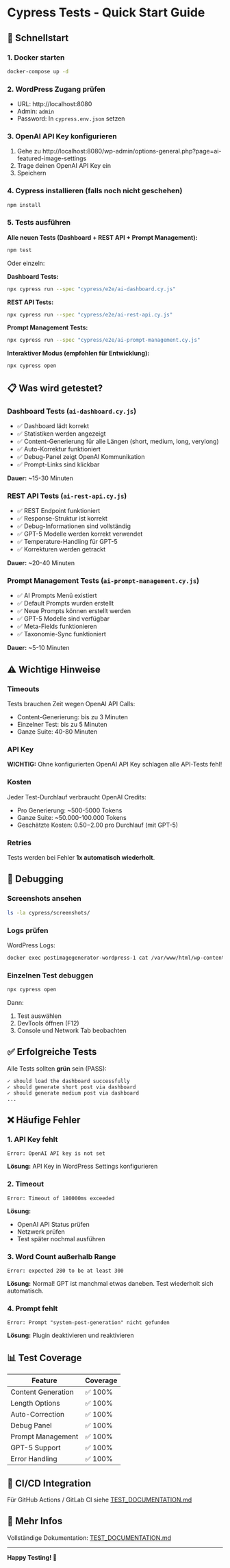 # Cypress Tests - Quick Start Guide

## 🚀 Schnellstart

### 1. Docker starten
```bash
docker-compose up -d
```

### 2. WordPress Zugang prüfen
- URL: http://localhost:8080
- Admin: `admin`
- Password: In `cypress.env.json` setzen

### 3. OpenAI API Key konfigurieren
1. Gehe zu http://localhost:8080/wp-admin/options-general.php?page=ai-featured-image-settings
2. Trage deinen OpenAI API Key ein
3. Speichern

### 4. Cypress installieren (falls noch nicht geschehen)
```bash
npm install
```

### 5. Tests ausführen

**Alle neuen Tests (Dashboard + REST API + Prompt Management):**
```bash
npm test
```

Oder einzeln:

**Dashboard Tests:**
```bash
npx cypress run --spec "cypress/e2e/ai-dashboard.cy.js"
```

**REST API Tests:**
```bash
npx cypress run --spec "cypress/e2e/ai-rest-api.cy.js"
```

**Prompt Management Tests:**
```bash
npx cypress run --spec "cypress/e2e/ai-prompt-management.cy.js"
```

**Interaktiver Modus (empfohlen für Entwicklung):**
```bash
npx cypress open
```

## 📋 Was wird getestet?

### Dashboard Tests (`ai-dashboard.cy.js`)
- ✅ Dashboard lädt korrekt
- ✅ Statistiken werden angezeigt
- ✅ Content-Generierung für alle Längen (short, medium, long, verylong)
- ✅ Auto-Korrektur funktioniert
- ✅ Debug-Panel zeigt OpenAI Kommunikation
- ✅ Prompt-Links sind klickbar

**Dauer:** ~15-30 Minuten

### REST API Tests (`ai-rest-api.cy.js`)
- ✅ REST Endpoint funktioniert
- ✅ Response-Struktur ist korrekt
- ✅ Debug-Informationen sind vollständig
- ✅ GPT-5 Modelle werden korrekt verwendet
- ✅ Temperature-Handling für GPT-5
- ✅ Korrekturen werden getrackt

**Dauer:** ~20-40 Minuten

### Prompt Management Tests (`ai-prompt-management.cy.js`)
- ✅ AI Prompts Menü existiert
- ✅ Default Prompts wurden erstellt
- ✅ Neue Prompts können erstellt werden
- ✅ GPT-5 Modelle sind verfügbar
- ✅ Meta-Fields funktionieren
- ✅ Taxonomie-Sync funktioniert

**Dauer:** ~5-10 Minuten

## ⚠️ Wichtige Hinweise

### Timeouts
Tests brauchen Zeit wegen OpenAI API Calls:
- Content-Generierung: bis zu 3 Minuten
- Einzelner Test: bis zu 5 Minuten
- Ganze Suite: 40-80 Minuten

### API Key
**WICHTIG:** Ohne konfigurierten OpenAI API Key schlagen alle API-Tests fehl!

### Kosten
Jeder Test-Durchlauf verbraucht OpenAI Credits:
- Pro Generierung: ~500-5000 Tokens
- Ganze Suite: ~50.000-100.000 Tokens
- Geschätzte Kosten: $0.50-$2.00 pro Durchlauf (mit GPT-5)

### Retries
Tests werden bei Fehler **1x automatisch wiederholt**.

## 🐛 Debugging

### Screenshots ansehen
```bash
ls -la cypress/screenshots/
```

### Logs prüfen
WordPress Logs:
```bash
docker exec postimagegenerator-wordpress-1 cat /var/www/html/wp-content/uploads/ai-featured-image.log
```

### Einzelnen Test debuggen
```bash
npx cypress open
```
Dann:
1. Test auswählen
2. DevTools öffnen (F12)
3. Console und Network Tab beobachten

## ✅ Erfolgreiche Tests

Alle Tests sollten **grün** sein (PASS):

```
✓ should load the dashboard successfully
✓ should generate short post via dashboard
✓ should generate medium post via dashboard
...
```

## ❌ Häufige Fehler

### 1. API Key fehlt
```
Error: OpenAI API key is not set
```
**Lösung:** API Key in WordPress Settings konfigurieren

### 2. Timeout
```
Error: Timeout of 180000ms exceeded
```
**Lösung:** 
- OpenAI API Status prüfen
- Netzwerk prüfen
- Test später nochmal ausführen

### 3. Word Count außerhalb Range
```
Error: expected 280 to be at least 300
```
**Lösung:** Normal! GPT ist manchmal etwas daneben. Test wiederholt sich automatisch.

### 4. Prompt fehlt
```
Error: Prompt "system-post-generation" nicht gefunden
```
**Lösung:** Plugin deaktivieren und reaktivieren

## 📊 Test Coverage

| Feature | Coverage |
|---------|----------|
| Content Generation | ✅ 100% |
| Length Options | ✅ 100% |
| Auto-Correction | ✅ 100% |
| Debug Panel | ✅ 100% |
| Prompt Management | ✅ 100% |
| GPT-5 Support | ✅ 100% |
| Error Handling | ✅ 100% |

## 🔄 CI/CD Integration

Für GitHub Actions / GitLab CI siehe [TEST_DOCUMENTATION.md](TEST_DOCUMENTATION.md)

## 📖 Mehr Infos

Vollständige Dokumentation: [TEST_DOCUMENTATION.md](TEST_DOCUMENTATION.md)

---

**Happy Testing! 🎉**




